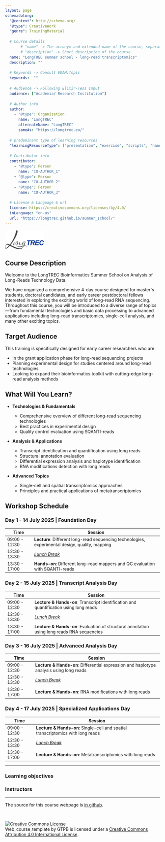 ```yaml
---
layout: page
schemadotorg:
  "@context": http://schema.org/
  "@type": CreativeWork
  "genre": TrainingMaterial

  # Course details
       # "name" -> The acronym and extended name of the course, separated by " - "
       # "description" -> Short description of the course
  name: "LongTREC summer school - long-read transcriptomics"
  description: ""

  # Keywords -> Consult EDAM:Topic
  keywords:  ""

  # Audience -> Following Elixir-Tess input
  audience: ["Academia/ Research Institution"]

  # Author info
  author:
    - "@type": Organization
      name: "LongTREC"
      alternateName: "LongTREC"
      sameAs: "https://longtrec.eu/"

  # predominant type of learning resources
  "learningResourceType": ["presentation", "exercise", "scripts", "handout"]

  # Contributor info
  contributor:
    - "@type": Person
      name: "CO-AUTHOR_1"
    - "@type": Person
      name: "CO-AUTHOR_2"
    - "@type": Person
      name: "CO-AUTHOR_3"

  # License & Language & url
  license: https://creativecommons.org/licenses/by/4.0/
  inLanguage: "en-us"
  url: "https://longtrec.github.io/summer_school/"
---
```

<img src="https://github.com/longTREC/summer_school/blob/master/assets/logos/LongTREC_logo_FINAL.png" align="centre" width="25%" height="25%">

## Course Description

Welcome to the LongTREC Bioinformatics Summer School on Analysis of Long-Reads Technology Data.

We have organized a comprehensive 4-day course designed for master's students, doctoral candidates, and early career postdoctoral fellows interested in exploring the exciting world of long-read RNA sequencing. Throughout this course, you will be introduced to a diverse range of topics—from fundamental technologies and basic data processing to advanced applications including long-read transcriptomics, single-cell analysis, and many other exciting topics.

## Target Audience

This training is specifically designed for early career researchers who are:
* In the grant application phase for long-read sequencing projects
* Planning experimental design for studies centered around long-read technologies
* Looking to expand their bioinformatics toolkit with cutting-edge long-read analysis methods

## What Will You Learn?

* **Technologies & Fundamentals**
  * Comprehensive overview of different long-read sequencing technologies
  * Best practices in experimental design
  * Quality control evaluation using SQANTI-reads

* **Analysis & Applications**
  * Transcript identification and quantification using long reads
  * Structural annotation evaluation  
  * Differential expression analysis and haplotype identification
  * RNA modifications detection with long reads

* **Advanced Topics**
  * Single-cell and spatial transcriptomics approaches
  * Principles and practical applications of metatranscriptomics

## Workshop Schedule

### Day 1 - 14 July 2025 | Foundation Day

| Time          | Session                                                                                    |
|---------------|--------------------------------------------------------------------------------------------|
| 09:00 - 12:30 | **Lecture**: Different long-read sequencing technologies, experimental design, quality, mapping |
| 12:30 - 13:30 | [*Lunch Break*](/assets/images/lunch.webp)                                                                            |
| 13:30 - 17:00 | **Hands-on**: Different long-read mappers and QC evaluation with SQANTI-reads               |

### Day 2 - 15 July 2025 | Transcript Analysis Day

| Time          | Session                                                                                    |
|---------------|--------------------------------------------------------------------------------------------|
| 09:00 - 12:30 | **Lecture & Hands-on**: Transcript identification and quantification using long reads      |
| 12:30 - 13:30 | [*Lunch Break*](/assets/images/lunch.webp)                                                                            |
| 13:30 - 17:00 | **Lecture & Hands-on**: Evaluation of structural annotation using long reads RNA sequencies       |

### Day 3 - 16 July 2025 | Advanced Analysis Day

| Time          | Session                                                                                    |
|---------------|--------------------------------------------------------------------------------------------|
| 09:00 - 12:30 | **Lecture & Hands-on**: Differential expression and haplotype analysis using long reads    |
| 12:30 - 13:30 | [*Lunch Break*](/assets/images/lunch.webp)                                                                          |
| 13:30 - 17:00 | **Lecture & Hands-on**: RNA modifications with long reads                                  |

### Day 4 - 17 July 2025 | Specialized Applications Day

| Time          | Session                                                                                    |
|---------------|--------------------------------------------------------------------------------------------|
| 09:00 - 12:30 | **Lecture & Hands-on**: Single-cell and spatial transcriptomics with long reads           |
| 12:30 - 13:30 | [*Lunch Break*](/assets/images/lunch.webp)                                                                              |
| 13:30 - 17:00 | **Lecture & Hands-on**: Metatranscriptomics with long reads                               |


---

### Learning objectives

### Instructors

---

The source for this course webpage is [in github](https://github.com/GTPB/Web_course_template).

<br/>

<a rel="license" href="http://creativecommons.org/licenses/by/4.0/"><img alt="Creative Commons License" style="border-width:0" src="https://i.creativecommons.org/l/by/4.0/88x31.png" /></a><br /><span xmlns:dct="http://purl.org/dc/terms/" property="dct:title">Web_course_template</span> by <span xmlns:cc="http://creativecommons.org/ns#" property="cc:attributionName">GTPB</span> is licensed under a <a rel="license" href="http://creativecommons.org/licenses/by/4.0/">Creative Commons Attribution 4.0 International License</a>.
